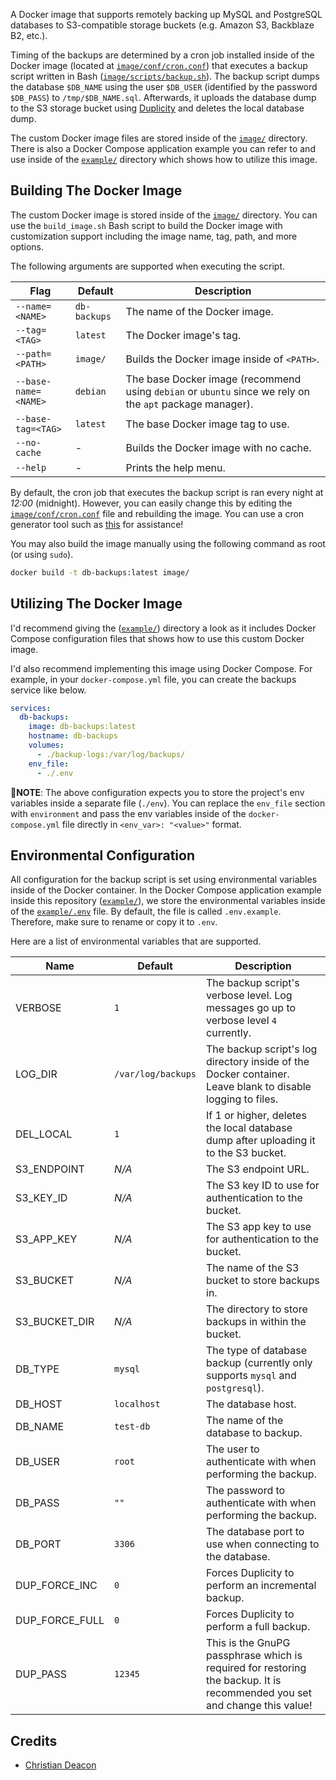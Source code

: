 A Docker image that supports remotely backing up MySQL and PostgreSQL databases to S3-compatible storage buckets (e.g. Amazon S3, Backblaze B2, etc.).

Timing of the backups are determined by a cron job installed inside of the Docker image (located at [`image/conf/cron.conf`](./image/conf/cron.conf)) that executes a backup script written in Bash ([`image/scripts/backup.sh`](./image/scripts/backup.sh)). The backup script dumps the database `$DB_NAME` using the user `$DB_USER` (identified by the password `$DB_PASS`) to `/tmp/$DB_NAME.sql`. Afterwards, it uploads the database dump to the S3 storage bucket using [Duplicity](https://duplicity.us/) and deletes the local database dump.

The custom Docker image files are stored inside of the [`image/`](./image) directory. There is also a Docker Compose application example you can refer to and use inside of the [`example/`](./example) directory which shows how to utilize this image.

## Building The Docker Image
The custom Docker image is stored inside of the [`image/`](./image) directory. You can use the `build_image.sh` Bash script to build the Docker image with customization support including the image name, tag, path, and more options.

The following arguments are supported when executing the script.

| Flag | Default | Description |
| ---- | ------- | ----------- |
| `--name=<NAME>` | `db-backups` | The name of the Docker image. |
| `--tag=<TAG>` | `latest` | The Docker image's tag. |
| `--path=<PATH>` | `image/` | Builds the Docker image inside of `<PATH>`. |
| `--base-name=<NAME>` | `debian` | The base Docker image (recommend using `debian` or `ubuntu` since we rely on the `apt` package manager). |
| `--base-tag=<TAG>` | `latest` | The base Docker image tag to use. |
| `--no-cache` | - | Builds the Docker image with no cache. |
| `--help` | - | Prints the help menu. |

By default, the cron job that executes the backup script is ran every night at *12:00* (midnight). However, you can easily change this by editing the [`image/conf/cron.conf`](./image/conf/cron.conf) file and rebuilding the image. You can use a cron generator tool such as [this](https://crontab.cronhub.io/) for assistance!

You may also build the image manually using the following command as root (or using `sudo`).

```bash
docker build -t db-backups:latest image/
```

## Utilizing The Docker Image
I'd recommend giving the ([`example/`](./example)) directory a look as it includes Docker Compose configuration files that shows how to use this custom Docker image.

I'd also recommend implementing this image using Docker Compose. For example, in your `docker-compose.yml` file, you can create the backups service like below.

```yaml
services:
  db-backups:
    image: db-backups:latest
    hostname: db-backups
    volumes:
      - ./backup-logs:/var/log/backups/
    env_file:
      - ./.env
```

📝**NOTE**: The above configuration expects you to store the project's env variables inside a separate file (`./env`). You can replace the `env_file` section with `environment` and pass the env variables inside of the `docker-compose.yml` file directly in `<env_var>: "<value>"` format.

## Environmental Configuration
All configuration for the backup script is set using environmental variables inside of the Docker container. In the Docker Compose application example inside this repository ([`example/`](./example)), we store the environmental variables inside of the [`example/.env`](./example/.env.example) file. By default, the file is called `.env.example`. Therefore, make sure to rename or copy it to `.env`.

Here are a list of environmental variables that are supported.

| Name | Default | Description |
| ---- | ------- | ----------- |
| VERBOSE | `1` | The backup script's verbose level. Log messages go up to verbose level `4` currently. |
| LOG_DIR | `/var/log/backups` | The backup script's log directory inside of the Docker container. Leave blank to disable logging to files. |
| DEL_LOCAL | `1` | If 1 or higher, deletes the local database dump after uploading it to the S3 bucket. |
| S3_ENDPOINT | *N/A* | The S3 endpoint URL. |
| S3_KEY_ID | *N/A* | The S3 key ID to use for authentication to the bucket. |
| S3_APP_KEY | *N/A* | The S3 app key to use for authentication to the bucket. |
| S3_BUCKET | *N/A* | The name of the S3 bucket to store backups in. |
| S3_BUCKET_DIR | *N/A* | The directory to store backups in within the bucket. |
| DB_TYPE | `mysql` | The type of database backup (currently only supports `mysql` and `postgresql`). |
| DB_HOST | `localhost` | The database host. |
| DB_NAME | `test-db` | The name of the database to backup. |
| DB_USER | `root` | The user to authenticate with when performing the backup. |
| DB_PASS | `""` | The password to authenticate with when performing the backup. |
| DB_PORT | `3306` | The database port to use when connecting to the database. |
| DUP_FORCE_INC | `0` | Forces Duplicity to perform an incremental backup. |
| DUP_FORCE_FULL | `0` | Forces Duplicity to perform a full backup. |
| DUP_PASS | `12345` | This is the GnuPG passphrase which is required for restoring the backup. It is recommended you set and change this value! |

## Credits
* [Christian Deacon](https://github.com/gamemann)